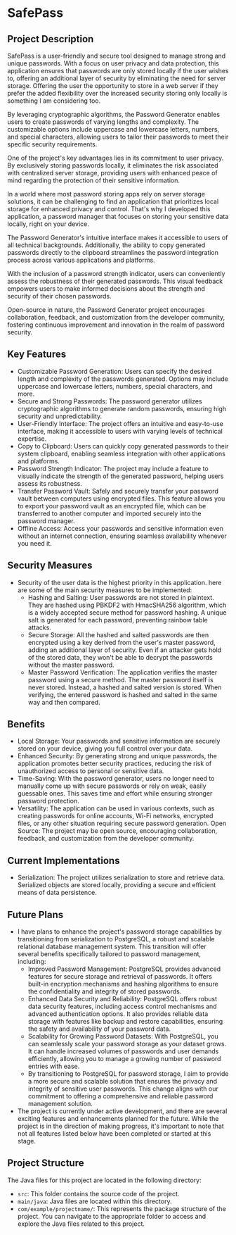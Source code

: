 # SafePass

## Project Description
SafePass is a user-friendly and secure tool designed to manage strong and unique passwords. With a focus on user privacy and data protection, this application ensures that passwords are only stored locally if the user wishes to, offering an additional layer of security by eliminating the need for server storage. Offering the user the opportunity to store in a web server if they prefer the added flexibility over the increased security storing only locally is something I am considering too.

By leveraging cryptographic algorithms, the Password Generator enables users to create passwords of varying lengths and complexity. The customizable options include uppercase and lowercase letters, numbers, and special characters, allowing users to tailor their passwords to meet their specific security requirements.

One of the project's key advantages lies in its commitment to user privacy. By exclusively storing passwords locally, it eliminates the risk associated with centralized server storage, providing users with enhanced peace of mind regarding the protection of their sensitive information.

In a world where most password storing apps rely on server storage solutions, it can be challenging to find an application that prioritizes local storage for enhanced privacy and control. That's why I developed this application, a password manager that focuses on storing your sensitive data locally, right on your device.

The Password Generator's intuitive interface makes it accessible to users of all technical backgrounds. Additionally, the ability to copy generated passwords directly to the clipboard streamlines the password integration process across various applications and platforms.

With the inclusion of a password strength indicator, users can conveniently assess the robustness of their generated passwords. This visual feedback empowers users to make informed decisions about the strength and security of their chosen passwords.

Open-source in nature, the Password Generator project encourages collaboration, feedback, and customization from the developer community, fostering continuous improvement and innovation in the realm of password security.

## Key Features
- Customizable Password Generation: Users can specify the desired length and complexity of the passwords generated. Options may include uppercase and lowercase letters, numbers, special characters, and more.
- Secure and Strong Passwords: The password generator utilizes cryptographic algorithms to generate random passwords, ensuring high security and unpredictability.
- User-Friendly Interface: The project offers an intuitive and easy-to-use interface, making it accessible to users with varying levels of technical expertise.
- Copy to Clipboard: Users can quickly copy generated passwords to their system clipboard, enabling seamless integration with other applications and platforms.
- Password Strength Indicator: The project may include a feature to visually indicate the strength of the generated password, helping users assess its robustness.
- Transfer Password Vault: Safely and securely transfer your password vault between computers using encrypted files. This feature allows you to export your password vault as an encrypted file, which can be transferred to another computer and imported securely into the password manager.
- Offline Access: Access your passwords and sensitive information even without an internet connection, ensuring seamless availability whenever you need it.

## Security Measures
- Security of the user data is the highest priority in this application. here are some of the main security measures to be implemented:
  - Hashing and Salting: User passwords are not stored in plaintext. They are    hashed using PBKDF2 with HmacSHA256 algorithm, which is a widely accepted secure method for password hashing. A unique salt is generated for each password, preventing rainbow table attacks.
  - Secure Storage: All the hashed and salted passwords are then encrypted using a key derived from the user's master password, adding an additional layer of security. Even if an attacker gets hold of the stored data, they won't be able to decrypt the passwords without the master password.
  - Master Password Verification: The application verifies the master password using a secure method. The master password itself is never stored. Instead, a hashed and salted version is stored. When verifying, the entered password is hashed and salted in the same way and then compared.

## Benefits
- Local Storage: Your passwords and sensitive information are securely stored on your device, giving you full control over your data.
- Enhanced Security: By generating strong and unique passwords, the application promotes better security practices, reducing the risk of unauthorized access to personal or sensitive data.
- Time-Saving: With the password generator, users no longer need to manually come up with secure passwords or rely on weak, easily guessable ones. This saves time and effort while ensuring stronger password protection.
- Versatility: The application can be used in various contexts, such as creating passwords for online accounts, Wi-Fi networks, encrypted files, or any other situation requiring secure password generation.
Open Source: The project may be open source, encouraging collaboration, feedback, and customization from the developer community.

## Current Implementations
- Serialization: The project utilizes serialization to store and retrieve data. Serialized objects are stored locally, providing a secure and efficient means of data persistence.

## Future Plans
- I have plans to enhance the project's password storage capabilities by transitioning from serialization to PostgreSQL, a robust and scalable relational database management system. This transition will offer several benefits specifically tailored to password management, including:
  - Improved Password Management: PostgreSQL provides advanced features for secure storage and retrieval of passwords. It offers built-in encryption mechanisms and hashing algorithms to ensure the confidentiality and integrity of stored passwords.
  - Enhanced Data Security and Reliability: PostgreSQL offers robust data security features, including access control mechanisms and advanced authentication options. It also provides reliable data storage with features like backup and restore capabilities, ensuring the safety and availability of your password data.
  - Scalability for Growing Password Datasets: With PostgreSQL, you can seamlessly scale your password storage as your dataset grows. It can handle increased volumes of passwords and user demands efficiently, allowing you to manage a growing number of password entries with ease.
  - By transitioning to PostgreSQL for password storage, I aim to provide a more secure and scalable solution that ensures the privacy and integrity of sensitive user passwords. This change aligns with our commitment to offering a comprehensive and reliable password management solution.
- The project is currently under active development, and there are several exciting features and enhancements planned for the future. While the project is in the direction of making progress, it's important to note that not all features listed below have been completed or started at this stage.

## Project Structure
The Java files for this project are located in the following directory:
- `src`: This folder contains the source code of the project.
- `main/java`: Java files are located within this directory.
- `com/example/projectname/`: This represents the package structure of the project.
You can navigate to the appropriate folder to access and explore the Java files related to this project.

